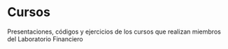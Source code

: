 # Cursos
Presentaciones, códigos y ejercicios de los cursos que realizan miembros del Laboratorio Financiero
